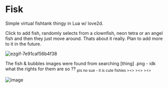 # Fisk

Simple virtual fishtank thingy in Lua w/ love2d.

Click to add fish, randomly selects from a clownfish, neon tetra or an angel fish and then they just move around. Thats about it really. Plan to add more to it in the future.

![ezgif-7e91caf56b4f38](https://github.com/user-attachments/assets/d233be1d-c0cc-42a4-a77e-2e23eb5a08f5)


The fish & bubbles images were found from searching [thing] .png - idk what the rights for them are so ?? <sub>pls no sue - it is cute fishies ><> ><> ><> </sub>

![image](https://github.com/user-attachments/assets/7f21d003-49c3-48a0-82b3-02d6431a3fbe)

